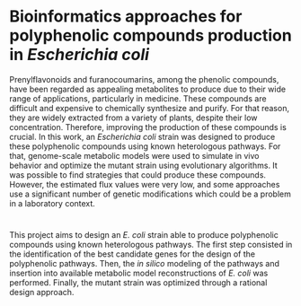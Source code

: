 # Bioinformatics approaches for polyphenolic compounds production in _Escherichia coli_


Prenylflavonoids and furanocoumarins, among the phenolic compounds, have been regarded as appealing metabolites to produce due to their wide range of applications, particularly in medicine. These compounds are difficult and expensive to chemically synthesize and purify. For that reason, they are widely extracted from a variety of plants, despite their low concentration. Therefore, improving the production of these compounds is crucial. In this work, an _Escherichia coli_ strain was designed to produce these polyphenolic compounds using known heterologous pathways. For that, genome-scale metabolic models were used to simulate in vivo behavior and optimize the mutant strain using evolutionary algorithms. It was possible to find strategies that could produce these compounds. However, the estimated flux values were very low, and some approaches use a significant number of genetic modifications which could be a problem in a laboratory context. 

#
This project aims to design an _E. coli_ strain able to produce polyphenolic compounds using known heterologous pathways. The first step consisted in the identification of the best candidate genes for the design of the polyphenolic pathways. Then, the _in silico_ modeling of the pathways and insertion into available metabolic model reconstructions of _E. coli_ was performed. Finally, the mutant strain was optimized through a rational design approach.


